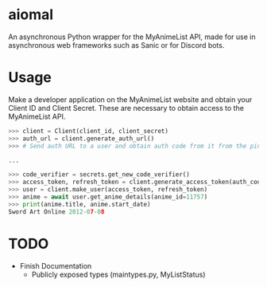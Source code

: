 # aiomal
An asynchronous Python wrapper for the MyAnimeList API, made for use in asynchronous web frameworks such as Sanic or for Discord bots.

# Usage

Make a developer application on the MyAnimeList website and obtain your Client ID and Client Secret. These are necessary to obtain access to the MyAnimeList API.

```python
>>> client = Client(client_id, client_secret)
>>> auth_url = client.generate_auth_url()
>>> # Send auth URL to a user and obtain auth code from it from the pingback URL set in your apiconfig

...

>>> code_verifier = secrets.get_new_code_verifier()
>>> access_token, refresh_token = client.generate_access_token(auth_code, code_verifier)
>>> user = client.make_user(access_token, refresh_token)
>>> anime = await user.get_anime_details(anime_id=11757)
>>> print(anime.title, anime.start_date)
Sword Art Online 2012-07-08
```

# TODO
- Finish Documentation
    - Publicly exposed types (maintypes.py, MyListStatus)
